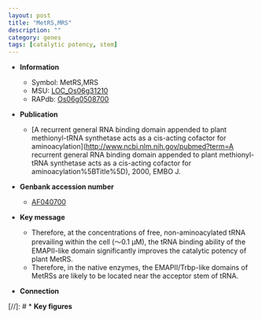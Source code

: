 ```yaml
---
layout: post
title: "MetRS,MRS"
description: ""
category: genes
tags: [catalytic potency, stem]
---
```


* **Information**  
    + Symbol: MetRS,MRS  
    + MSU: [LOC_Os06g31210](http://rice.uga.edu/cgi-bin/ORF_infopage.cgi?orf=LOC_Os06g31210)  
    + RAPdb: [Os06g0508700](https://rapdb.dna.affrc.go.jp/locus/?name=Os06g0508700)  

* **Publication**  
    + [A recurrent general RNA binding domain appended to plant methionyl-tRNA synthetase acts as a cis-acting cofactor for aminoacylation](http://www.ncbi.nlm.nih.gov/pubmed?term=A recurrent general RNA binding domain appended to plant methionyl-tRNA synthetase acts as a cis-acting cofactor for aminoacylation%5BTitle%5D), 2000, EMBO J.

* **Genbank accession number**  
    + [AF040700](http://www.ncbi.nlm.nih.gov/nuccore/AF040700)

* **Key message**  
    + Therefore, at the concentrations of free, non-aminoacylated tRNA prevailing within the cell (～0.1 μM), the tRNA binding ability of the EMAPII-like domain significantly improves the catalytic potency of plant MetRS.
    + Therefore, in the native enzymes, the EMAPII/Trbp-like domains of MetRSs are likely to be located near the acceptor stem of tRNA.

* **Connection**  

[//]: # * **Key figures**  


